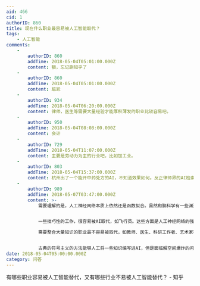 ```yaml
---
aid: 466
cid: 1
authorID: 860
title: 现在什么职业最容易被人工智能取代？
tags:
    - 人工智能
comments:
    -
        authorID: 860
        addTime: 2018-05-04T05:01:00.000Z
        content: 额，忘记删知乎了
    -
        authorID: 860
        addTime: 2018-05-04T05:01:00.000Z
        content: 尴尬
    -
        authorID: 934
        addTime: 2018-05-04T06:20:00.000Z
        content: 律师，医生等需要大量经验才能厚积薄发的职业比较容易吧。
    -
        authorID: 950
        addTime: 2018-05-04T08:08:00.000Z
        content: 会计
    -
        authorID: 729
        addTime: 2018-05-04T11:07:00.000Z
        content: 主要是劳动力为主的行业吧，比如加工业。
    -
        authorID: 803
        addTime: 2018-05-04T15:37:00.000Z
        content: 杭州出了一个能开中药处方的AI，不知道效果如何。反正律师界的AI检索阶段能力一流，到信息筛选这一步就跪了。
    -
        authorID: 989
        addTime: 2018-05-07T03:47:00.000Z
        content: >-
            需要理解的是，人工神经网络本质上依然还是函数拟合。虽然和脑科学有一些渊源，但其原理和生物大脑相距甚远。


            一些技巧性的工作，很容易被AI取代，如飞行员。这些方面是人工神经网络的强项。  

            需要整合大量知识的职业最不容易被取代，如教师、医生、科研工作者、艺术家等。


            古典的符号主义的方法能够人工将一些知识编写进AI，但是面临解空间爆炸的问题。现代的统计机器学习算法则无力处理大量的知识。现在有一些将二者结合的实践，但是还没有看到强人工智能的大门。
date: 2018-05-04T05:00:00.000Z
category: 问答
---
```


有哪些职业容易被人工智能替代，又有哪些行业不易被人工智能替代？ - 知乎
